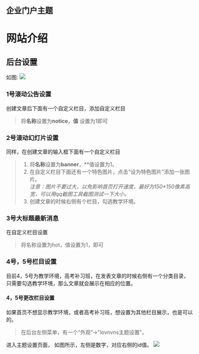 企业门户主题
---
# 网站介绍


## 后台设置
如图:
![](http://www.ztyhjy.com/wp-content/uploads/2017/05/12.png) 

### 1号滚动公告设置
创建文章后下面有一个自定义栏目，添加自定义栏目  
>将**名称**设置为**notice**，**值** 设置为1即可

### 2号滚动幻灯片设置
同样，在创建文章的输入框下面有一个自定义栏目  
>1. 将**名称**设置为**banner**，**值设置为1。
>2. 在自定义栏目下面还有一个特色图片，点击“设为特色图片”添加一张图片。  
>*注意：图片不要过大，以免影响首页打开速度，最好为150\*150像素高宽，可以用qq截图工具截图测试一下大小。*  
>3. 创建文章的时候右侧有个栏目，勾选教学环境。


### 3号大标题最新消息
在自定义栏目设置
>将名称设置为hot，值设置为1，即可

### 4号，5号栏目设置
目前4，5号为教学环境，高考补习班，在发表文章的时候右侧有一个分类目录，只需要勾选教学环境，那么文章就会展示在相应的位置。  
#### 4，5号更改栏目设置
如果首页不想显示教学环境，或者高考补习班，想设置为其他栏目展示，也是可以的。
>在后台左侧菜单，有一个“外观”->"lovnvns主题设置"。  

进入主题设置页面，  如图所示，左侧是数字，对应右侧的id值。
![](http://www.ztyhjy.com/wp-content/uploads/2017/05/13.png)


 

